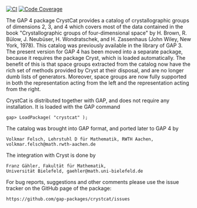 [![CI](https://github.com/gap-packages/crystcat/actions/workflows/CI.yml/badge.svg)](https://github.com/gap-packages/crystcat/actions/workflows/CI.yml)
[![Code Coverage](https://codecov.io/github/gap-packages/crystcat/coverage.svg?branch=master&token=)](https://codecov.io/gh/gap-packages/crystcat)

The GAP 4 package CrystCat provides a catalog of crystallographic 
groups of dimensions 2, 3, and 4 which covers most of the data contained 
in the book "Crystallographic groups of four-dimensional space" by 
H. Brown, R. Bülow, J. Neubüser, H. Wondratschek, and H. Zassenhaus 
(John Wiley, New York, 1978). This catalog was previously available in 
the library of GAP 3. The present version for GAP 4 has been moved into 
a separate package, because it requires the package Cryst, which is
loaded automatically. The benefit of this is that space groups 
extracted from the catalog now have the rich set of methods provided 
by Cryst at their disposal, and are no longer dumb lists of generators. 
Moreover, space groups are now fully supported in both the representation
acting from the left and the representation acting from the right.

CrystCat is distributed together with GAP, and does not require any
installation. It is loaded with the GAP command

    gap> LoadPackage( "crystcat" ); 

The catalog was brought into GAP format, and ported later to GAP 4 by 

    Volkmar Felsch, Lehrstuhl D für Mathematik, RWTH Aachen,
    volkmar.felsch@math.rwth-aachen.de

The integration with Cryst is done by

    Franz Gähler, Fakultät für Mathematik,
    Universität Bielefeld, gaehler@math.uni-bielefeld.de

For bug reports, suggestions and other comments please use the issue
tracker on the GitHub page of the package:

    https://github.com/gap-packages/crystcat/issues
